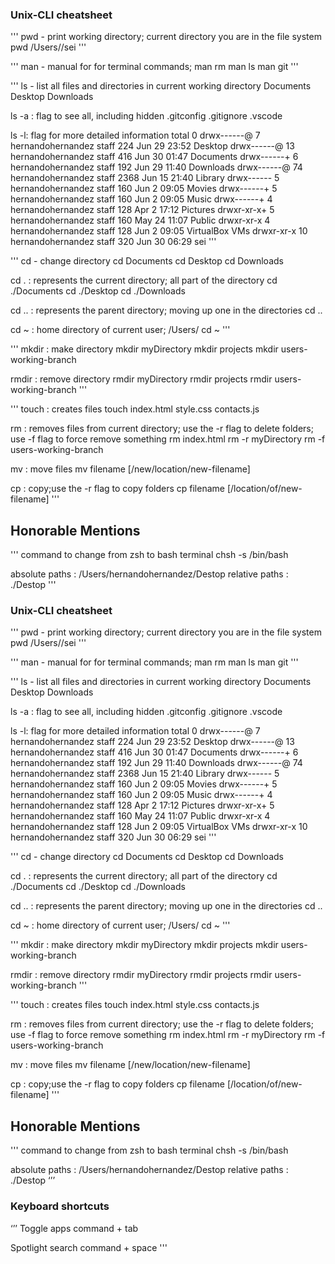 ### Unix-CLI cheatsheet

'''
pwd - print working directory; current directory you are in the file system
pwd
/Users/<users name>/sei
'''

'''
man - manual for for terminal commands; 
man rm man ls man git
'''

'''
ls - list all files and directories in current working directory
Documents Desktop Downloads

ls -a : flag to see all, including hidden
.gitconfig .gitignore .vscode

ls -l: flag for more detailed information
total 0
drwx------@  7 hernandohernandez  staff   224 Jun 29 23:52 Desktop
drwx------@ 13 hernandohernandez  staff   416 Jun 30 01:47 Documents
drwx------+  6 hernandohernandez  staff   192 Jun 29 11:40 Downloads
drwx------@ 74 hernandohernandez  staff  2368 Jun 15 21:40 Library
drwx------   5 hernandohernandez  staff   160 Jun  2 09:05 Movies
drwx------+  5 hernandohernandez  staff   160 Jun  2 09:05 Music
drwx------+  4 hernandohernandez  staff   128 Apr  2 17:12 Pictures
drwxr-xr-x+  5 hernandohernandez  staff   160 May 24 11:07 Public
drwxr-xr-x   4 hernandohernandez  staff   128 Jun  2 09:05 VirtualBox VMs
drwxr-xr-x  10 hernandohernandez  staff   320 Jun 30 06:29 sei
'''

'''
cd - change directory
cd Documents cd Desktop cd Downloads

cd . : represents the current directory; all part of the <users name> directory
cd ./Documents cd ./Desktop cd ./Downloads

cd .. : represents the parent directory; moving up one in the directories
cd .. 

cd ~ : home directory of current user; /Users/<users name>
cd ~
'''

'''
mkdir : make directory
mkdir myDirectory mkdir projects mkdir users-working-branch

rmdir : remove directory
rmdir myDirectory rmdir projects rmdir users-working-branch
'''

'''
touch : creates files
touch index.html style.css contacts.js

rm : removes files from current directory; use the -r flag to delete folders; use -f flag to force remove something
rm index.html rm -r myDirectory rm -f users-working-branch

mv : move files
mv filename [/new/location/new-filename]

cp : copy;use the -r flag to copy folders
cp filename [/location/of/new-filename] 
'''

## Honorable Mentions
'''
command to change from zsh to bash terminal
chsh -s /bin/bash

absolute paths : /Users/hernandohernandez/Destop
relative paths : ./Destop
'''
### Unix-CLI cheatsheet

'''
pwd - print working directory; current directory you are in the file system
pwd
/Users/<users name>/sei
'''

'''
man - manual for for terminal commands; 
man rm man ls man git
'''

'''
ls - list all files and directories in current working directory
Documents Desktop Downloads

ls -a : flag to see all, including hidden
.gitconfig .gitignore .vscode

ls -l: flag for more detailed information
total 0
drwx------@  7 hernandohernandez  staff   224 Jun 29 23:52 Desktop
drwx------@ 13 hernandohernandez  staff   416 Jun 30 01:47 Documents
drwx------+  6 hernandohernandez  staff   192 Jun 29 11:40 Downloads
drwx------@ 74 hernandohernandez  staff  2368 Jun 15 21:40 Library
drwx------   5 hernandohernandez  staff   160 Jun  2 09:05 Movies
drwx------+  5 hernandohernandez  staff   160 Jun  2 09:05 Music
drwx------+  4 hernandohernandez  staff   128 Apr  2 17:12 Pictures
drwxr-xr-x+  5 hernandohernandez  staff   160 May 24 11:07 Public
drwxr-xr-x   4 hernandohernandez  staff   128 Jun  2 09:05 VirtualBox VMs
drwxr-xr-x  10 hernandohernandez  staff   320 Jun 30 06:29 sei
'''

'''
cd - change directory
cd Documents cd Desktop cd Downloads

cd . : represents the current directory; all part of the <users name> directory
cd ./Documents cd ./Desktop cd ./Downloads

cd .. : represents the parent directory; moving up one in the directories
cd .. 

cd ~ : home directory of current user; /Users/<users name>
cd ~
'''

'''
mkdir : make directory
mkdir myDirectory mkdir projects mkdir users-working-branch

rmdir : remove directory
rmdir myDirectory rmdir projects rmdir users-working-branch
'''

'''
touch : creates files
touch index.html style.css contacts.js

rm : removes files from current directory; use the -r flag to delete folders; use -f flag to force remove something
rm index.html rm -r myDirectory rm -f users-working-branch

mv : move files
mv filename [/new/location/new-filename]

cp : copy;use the -r flag to copy folders
cp filename [/location/of/new-filename] 
'''

## Honorable Mentions
'''
command to change from zsh to bash terminal
chsh -s /bin/bash

absolute paths : /Users/hernandohernandez/Destop
relative paths : ./Destop
‘’’

### Keyboard shortcuts
‘’’
Toggle apps
command + tab

Spotlight search
command + space
'''
